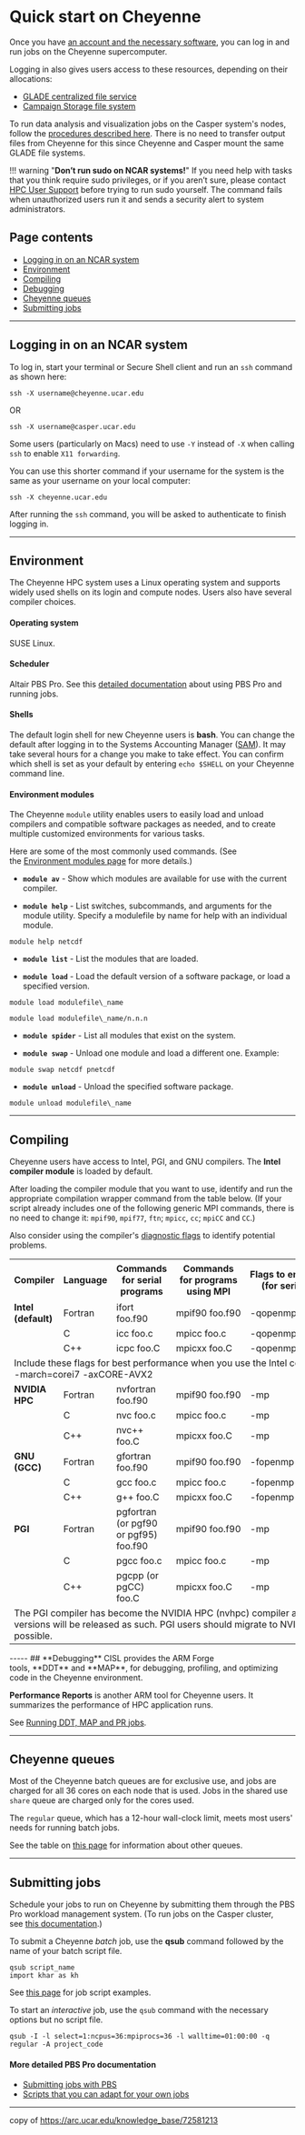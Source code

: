 ﻿# **Quick start on Cheyenne**
Once you have [an account and the necessary software](file:///C:/display/RC/User+accounts+and+HPC+system+access), you can log in and run jobs on the Cheyenne supercomputer.

Logging in also gives users access to these resources, depending on their allocations:

- [GLADE centralized file service](file:///C:/display/RC/GLADE+file+spaces)
- [Campaign Storage file system](file:///C:/display/RC/Campaign+Storage+file+system)

To run data analysis and visualization jobs on the Casper system's nodes, follow the [procedures described here](file:///C:/display/RC/Starting+Casper+jobs+with+PBS). There is no need to transfer output files from Cheyenne for this since Cheyenne and Casper mount the same GLADE file systems.

!!! warning "**Don’t run sudo on NCAR systems!**"
    If you need help with tasks that you think require sudo privileges, or if you aren’t sure, please contact [HPC User Support](file:///C:/display/RC/User+support) before trying to run sudo yourself. The command fails when unauthorized users run it and sends a security alert to system administrators.

## Page contents
- [Logging in on an NCAR system](#quickstartoncheyenne-logginginonanncarsystem)
- [Environment](#quickstartoncheyenne-environment)
- [Compiling](#quickstartoncheyenne-compilingcompiling)
- [Debugging](#quickstartoncheyenne-debugging)
- [Cheyenne queues](#quickstartoncheyenne-cheyennequeues)
- [Submitting jobs](#quickstartoncheyenne-submittingsubmittingjobs)


-----
## <a name="quickstartoncheyenne-logginginonanncarsystem"></a>**Logging in on an NCAR system**
To log in, start your terminal or Secure Shell client and run an `ssh` command as shown here:
```
ssh -X username@cheyenne.ucar.edu 
```
OR 
```
ssh -X username@casper.ucar.edu
```

Some users (particularly on Macs) need to use `-Y` instead of `-X` when calling `ssh` to enable `X11 forwarding`.

You can use this shorter command if your username for the system is the same as your username on your local computer:
```
ssh -X cheyenne.ucar.edu 
```

After running the `ssh` command, you will be asked to authenticate to finish logging in.

-----
## <a name="quickstartoncheyenne-environment"></a>**Environment**
The Cheyenne HPC system uses a Linux operating system and supports widely used shells on its login and compute nodes. Users also have several compiler choices.

#### **Operating system**
SUSE Linux.

#### **Scheduler**

Altair PBS Pro. See this [detailed documentation](file:///C:/display/RC/Starting+Cheyenne+jobs) about using PBS Pro and running jobs.


#### **Shells**
The default login shell for new Cheyenne users is **bash**. You can change the default after logging in to the Systems Accounting Manager ([SAM](file:///C:/display/RC/Systems+Accounting+Manager)). It may take several hours for a change you make to take effect. You can confirm which shell is set as your default by entering `echo $SHELL` on your Cheyenne command line.

#### **Environment modules**
The Cheyenne `module` utility enables users to easily load and unload compilers and compatible software packages as needed, and to create multiple customized environments for various tasks.

Here are some of the most commonly used commands. (See the [Environment modules page](file:///C:/display/RC/Environment+modules+on+Cheyenne) for more details.)

- **`module av`** - Show which modules are available for use with the current compiler.

- **`module help`** - List switches, subcommands, and arguments for the module utility. Specify a modulefile by name for help with an individual module.
```
module help netcdf
```
- **`module list`** - List the modules that are loaded.

- **`module load`** - Load the default version of a software package, or load a specified version.
```
module load modulefile\_name

module load modulefile\_name/n.n.n
```
- **`module spider`** - List all modules that exist on the system.

- **`module swap`** - Unload one module and load a different one. Example:
```
module swap netcdf pnetcdf
```
- **`module unload`** - Unload the specified software package.
```
module unload modulefile\_name
```


-----
## <a name="quickstartoncheyenne-compilingcompiling"></a>**Compiling**
Cheyenne users have access to Intel, PGI, and GNU compilers. The **Intel compiler module** is loaded by default.

After loading the compiler module that you want to use, identify and run the appropriate compilation wrapper command from the table below. (If your script already includes one of the following generic MPI commands, there is no need to change it: `mpif90`, `mpif77`, `ftn`; `mpicc`, `cc`; `mpiCC` and `CC`.)

Also consider using the compiler's [diagnostic flags](file:///C:/display/RC/Compiler+diagnostic+flags+for+Cheyenne+users) to identify potential problems.


<table><tr><th><h4><b>Compiler</b></h4></th><th><b>Language</b></th><th><b>Commands for serial programs</b></th><th><b>Commands for programs<br>using MPI</b></th><th><b>Flags to enable OpenMP<br>(for serial and MPI)</b></th></tr>
<tr><td><b>Intel (default)</b></td><td>Fortran</td><td>ifort foo.f90</td><td>mpif90 foo.f90</td><td>-qopenmp</td></tr>
<tr><td></td><td>C</td><td>icc foo.c</td><td>mpicc foo.c</td><td>-qopenmp</td></tr>
<tr><td></td><td>C++</td><td>icpc foo.C</td><td>mpicxx foo.C</td><td>-qopenmp</td></tr>
<tr><td colspan="5">Include these flags for best performance when you use the Intel compiler:<br>-march=corei7 -axCORE-AVX2</td></tr>
<tr><td><b>NVIDIA HPC</b></td><td>Fortran</td><td>nvfortran foo.f90</td><td>mpif90 foo.f90</td><td>-mp</td></tr>
<tr><td></td><td>C</td><td>nvc foo.c</td><td>mpicc foo.c</td><td>-mp</td></tr>
<tr><td></td><td>C++</td><td>nvc++ foo.C</td><td>mpicxx foo.C</td><td>-mp</td></tr>
<tr><td><b>GNU <br>(GCC)</b></td><td>Fortran</td><td>gfortran foo.f90</td><td>mpif90 foo.f90</td><td>-fopenmp</td></tr>
<tr><td></td><td>C</td><td>gcc foo.c</td><td>mpicc foo.c</td><td>-fopenmp</td></tr>
<tr><td></td><td>C++</td><td>g++ foo.C</td><td>mpicxx foo.C</td><td>-fopenmp</td></tr>
<tr><td><b>PGI</b></td><td>Fortran</td><td>pgfortran (or pgf90 or pgf95) foo.f90</td><td>mpif90 foo.f90</td><td>-mp</td></tr>
<tr><td></td><td>C</td><td>pgcc foo.c</td><td>mpicc foo.c</td><td>-mp</td></tr>
<tr><td></td><td>C++</td><td>pgcpp (or pgCC) foo.C</td><td>mpicxx foo.C</td><td>-mp</td></tr>
<tr><td colspan="5">The PGI compiler has become the NVIDIA HPC (nvhpc) compiler and all future versions will be released as such. PGI users should migrate to NVIDIA when possible.</td></tr>
</table>
-----
## <a name="quickstartoncheyenne-debugging"></a>**Debugging**
CISL provides the ARM Forge tools, **DDT** and **MAP**, for debugging, profiling, and optimizing code in the Cheyenne environment.

**Performance Reports** is another ARM tool for Cheyenne users. It summarizes the performance of HPC application runs.

See [Running DDT, MAP and PR jobs](file:///C:/display/RC/Running+DDT%2C+MAP+and+PR+jobs+on+Cheyenne).

-----
## <a name="quickstartoncheyenne-cheyennequeues"></a>**Cheyenne queues**
Most of the Cheyenne batch queues are for exclusive use, and jobs are charged for all 36 cores on each node that is used. Jobs in the shared use `share` queue are charged only for the cores used.

The `regular` queue, which has a 12-hour wall-clock limit, meets most users' needs for running batch jobs.

See the table on [this page](file:///C:/display/RC/Job-submission+queues+and+charges) for information about other queues.

-----
## <a name="quickstartoncheyenne-submittingsubmittingjobs"></a>**Submitting jobs**
Schedule your jobs to run on Cheyenne by submitting them through the PBS Pro workload management system. (To run jobs on the Casper cluster, see [this documentation](file:///C:/display/RC/Starting+Casper+jobs+with+PBS).)

To submit a Cheyenne *batch* job, use the **qsub** command followed by the name of your batch script file.

```shell
qsub script_name
import khar as kh
```
See [this page](file:///C:/display/RC/Cheyenne+job+script+examples) for job script examples.


To start an *interactive* job, use the `qsub` command with the necessary options but no script file.
```
qsub -I -l select=1:ncpus=36:mpiprocs=36 -l walltime=01:00:00 -q regular -A project_code
```

#### **More detailed PBS Pro documentation**
- [Submitting jobs with PBS](file:///C:/display/RC/Starting+Cheyenne+jobs)
- [Scripts that you can adapt for your own jobs](file:///C:/display/RC/Cheyenne+job+script+examples)

----

copy of https://arc.ucar.edu/knowledge_base/72581213